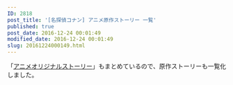 ```yaml
---
ID: 2818
post_title: '[名探偵コナン] アニメ原作ストーリー 一覧'
published: true
post_date: 2016-12-24 00:01:49
modified_date: 2016-12-24 00:01:49
slug: 20161224000149.html
---
```

「[アニメオリジナルストーリー](https://b.0218.jp/20140510210709.html)」もまとめているので、原作ストーリーも一覧化しました。
<!--more-->
<div id="comicAnimeTable"></div>